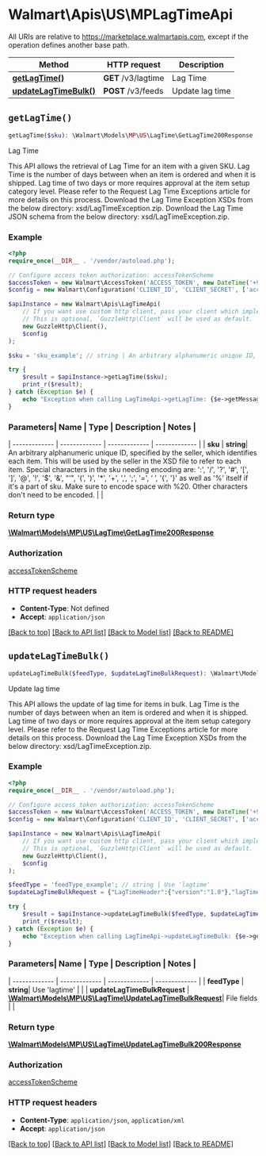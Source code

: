 # Walmart\Apis\US\MPLagTimeApi  
All URIs are relative to https://marketplace.walmartapis.com, except if the operation defines another base path.

| Method | HTTP request | Description |
| ------------- | ------------- | ------------- |
| [**getLagTime()**](LagTimeApi.md#getLagTime) | **GET** /v3/lagtime | Lag Time |
| [**updateLagTimeBulk()**](LagTimeApi.md#updateLagTimeBulk) | **POST** /v3/feeds | Update lag time |


## `getLagTime()`

```php
getLagTime($sku): \Walmart\Models\MP\US\LagTime\GetLagTime200Response
```
Lag Time

This API allows the retrieval of Lag Time for an item with a given SKU.  Lag Time is the number of days between when an item is ordered and when it is shipped. Lag time of two days or more requires approval at the item setup category level. Please refer to the Request Lag Time Exceptions article for more details on this process.  Download the Lag Time Exception XSDs from the below directory:  xsd/LagTimeException.zip.  Download the Lag Time JSON schema from the below directory:  xsd/LagTimeException.zip.

### Example

```php
<?php
require_once(__DIR__ . '/vendor/autoload.php');

// Configure access token authorization: accessTokenScheme
$accessToken = new Walmart\AccessToken('ACCESS_TOKEN', new DateTime('+900 seconds'));
$config = new Walmart\Configuration('CLIENT_ID', 'CLIENT_SECRET', ['accessToken' => $accessToken]);

$apiInstance = new Walmart\Apis\LagTimeApi(  
    // If you want use custom http client, pass your client which implements `GuzzleHttp\ClientInterface`.
    // This is optional, `GuzzleHttp\Client` will be used as default.
    new GuzzleHttp\Client(),
    $config
);

$sku = 'sku_example'; // string | An arbitrary alphanumeric unique ID, specified by the seller, which identifies each item. This will be used by the seller in the XSD file to refer to each item. Special characters in the sku needing encoding are: ':', '/', '?', '#', '[', ']', '@', '!', '$', '&', \"'\", '(', ')', '*', '+', ',', ';', '=', ‘ ’, '{', '}' as well as '%' itself if it's a part of sku. Make sure to encode space with %20. Other characters don't need to be encoded.

try {
    $result = $apiInstance->getLagTime($sku);
    print_r($result);
} catch (Exception $e) {
    echo "Exception when calling LagTimeApi->getLagTime: {$e->getMessage()}\n";
}
```

### Parameters| Name | Type | Description  | Notes |
| ------------- | ------------- | ------------- | ------------- |
| **sku** | **string**| An arbitrary alphanumeric unique ID, specified by the seller, which identifies each item. This will be used by the seller in the XSD file to refer to each item. Special characters in the sku needing encoding are: ':', '/', '?', '#', '[', ']', '@', '!', '$', '&', \"'\", '(', ')', '*', '+', ',', ';', '=', ‘ ’, '{', '}' as well as '%' itself if it's a part of sku. Make sure to encode space with %20. Other characters don't need to be encoded. | |


### Return type

[**\Walmart\Models\MP\US\LagTime\GetLagTime200Response**](../Model/GetLagTime200Response.md)

### Authorization

[accessTokenScheme](../../README.md#accessTokenScheme)

### HTTP request headers

- **Content-Type**: Not defined
- **Accept**: `application/json`

[[Back to top]](#) [[Back to API list]](../../README.md#endpoints)
[[Back to Model list]](../../README.md#models)
[[Back to README]](../../README.md)

## `updateLagTimeBulk()`

```php
updateLagTimeBulk($feedType, $updateLagTimeBulkRequest): \Walmart\Models\MP\US\LagTime\UpdateLagTimeBulk200Response
```
Update lag time

This API allows the update of lag time for items in bulk.  Lag Time is the number of days between when an item is ordered and when it is shipped. Lag time of two days or more requires approval at the item setup category level. Please refer to the Request Lag Time Exceptions article for more details on this process.  Download the Lag Time Exception XSDs from the below directory:  xsd/LagTimeException.zip.

### Example

```php
<?php
require_once(__DIR__ . '/vendor/autoload.php');

// Configure access token authorization: accessTokenScheme
$accessToken = new Walmart\AccessToken('ACCESS_TOKEN', new DateTime('+900 seconds'));
$config = new Walmart\Configuration('CLIENT_ID', 'CLIENT_SECRET', ['accessToken' => $accessToken]);

$apiInstance = new Walmart\Apis\LagTimeApi(  
    // If you want use custom http client, pass your client which implements `GuzzleHttp\ClientInterface`.
    // This is optional, `GuzzleHttp\Client` will be used as default.
    new GuzzleHttp\Client(),
    $config
);

$feedType = 'feedType_example'; // string | Use 'lagtime'
$updateLagTimeBulkRequest = {"LagTimeHeader":{"version":"1.0"},"lagTime":[{"sku":"30348_KFTest","fulfillmentLagTime":"1"}]}; // \Walmart\Models\MP\US\LagTime\UpdateLagTimeBulkRequest | File fields

try {
    $result = $apiInstance->updateLagTimeBulk($feedType, $updateLagTimeBulkRequest);
    print_r($result);
} catch (Exception $e) {
    echo "Exception when calling LagTimeApi->updateLagTimeBulk: {$e->getMessage()}\n";
}
```

### Parameters| Name | Type | Description  | Notes |
| ------------- | ------------- | ------------- | ------------- |
| **feedType** | **string**| Use 'lagtime' | |
| **updateLagTimeBulkRequest** | [**\Walmart\Models\MP\US\LagTime\UpdateLagTimeBulkRequest**](../Model/UpdateLagTimeBulkRequest.md)| File fields | |


### Return type

[**\Walmart\Models\MP\US\LagTime\UpdateLagTimeBulk200Response**](../Model/UpdateLagTimeBulk200Response.md)

### Authorization

[accessTokenScheme](../../README.md#accessTokenScheme)

### HTTP request headers

- **Content-Type**: `application/json`, `application/xml`
- **Accept**: `application/json`

[[Back to top]](#) [[Back to API list]](../../README.md#endpoints)
[[Back to Model list]](../../README.md#models)
[[Back to README]](../../README.md)
